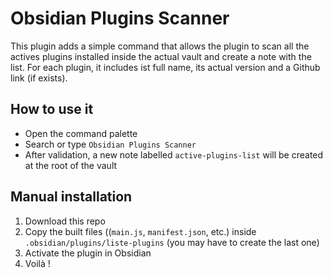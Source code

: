 # Obsidian Plugins Scanner

This plugin adds a simple command that allows the plugin to scan all the actives plugins installed inside the actual vault and create a note with the list. For each plugin, it includes ist full name, its actual version and a Github link (if exists). 

## How to use it

- Open the command palette
- Search or type `Obsidian Plugins Scanner`
- After validation, a new note labelled `active-plugins-list` will be created at the root of the vault

## Manual installation

1. Download this repo
2. Copy the built files ((`main.js`, `manifest.json`, etc.) inside `.obsidian/plugins/liste-plugins` (you may have to create the last one)
3. Activate the plugin in Obsidian
4. Voilà !

